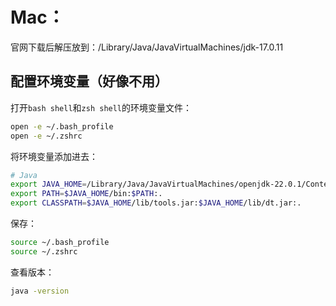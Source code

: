 # Mac：

官网下载后解压放到：/Library/Java/JavaVirtualMachines/jdk-17.0.11

## 配置环境变量（好像不用）

打开`bash shell`和`zsh shell`的环境变量文件：

```bash
open -e ~/.bash_profile
open -e ~/.zshrc
```

将环境变量添加进去：

```bash
# Java
export JAVA_HOME=/Library/Java/JavaVirtualMachines/openjdk-22.0.1/Contents/Home
export PATH=$JAVA_HOME/bin:$PATH:.
export CLASSPATH=$JAVA_HOME/lib/tools.jar:$JAVA_HOME/lib/dt.jar:.
```

保存：

```bash
source ~/.bash_profile
source ~/.zshrc
```

查看版本：

```bash
java -version
```
